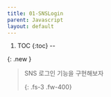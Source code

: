 ```yaml
---
title: 01-SNSLogin
parent: Javascript
layout: default
---
```


1. TOC
{:toc}
--

{: .new }
> SNS 로그인 기능을 구현해보자
>
>{: .fs-3 .fw-400}






